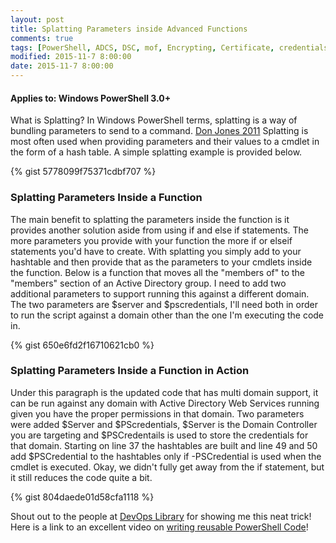 ```yaml
---
layout: post
title: Splatting Parameters inside Advanced Functions
comments: true
tags: [PowerShell, ADCS, DSC, mof, Encrypting, Certificate, credentials, passwords, clear-text]
modified: 2015-11-7 8:00:00
date: 2015-11-7 8:00:00
---
```

#### Applies to: Windows PowerShell 3.0+

What is Splatting? In Windows PowerShell terms, splatting is a way of bundling parameters to send to a command.
[Don Jones 2011](https://technet.microsoft.com/en-us/magazine/gg675931.aspx) Splatting is most often used when 
providing parameters and their values to a cmdlet in the form of a hash table. A simple splatting example is provided below.

{% gist 5778099f75371cdbf707 %}

### Splatting Parameters Inside a Function

The main benefit to splatting the parameters inside the function is it provides another solution aside from using if and else if statements. The more parameters you provide with your function the more if or elseif statements you'd have to create. With splatting you simply add to your hashtable and then provide that as the parameters to your cmdlets inside the function. Below is a function that moves all the "members of" to the "members" section of an Active Directory group. I need to add two additional parameters to support running this against a different domain. The two parameters are $server and $pscredentials, I'll need both in order to run the script against a domain other than the one I'm executing the code in.

{% gist 650e6fd2f16710621cb0 %}

### Splatting Parameters Inside a Function in Action

Under this paragraph is the updated code that has multi domain support, it can be run against any domain with Active Directory Web Services running given you have the proper permissions in that domain. Two parameters were added $Server and $PScredentials, $Server is the Domain Controller you are targeting and $PSCredentails is used to store the credentials for that domain. Starting on line 37 the hashtables are built and line 49 and 50 add $PSCredential to the hashtables only if -PSCredential is used when the cmdlet is executed. Okay, we didn't fully get away from the if statement, but it still reduces the code quite a bit.

{% gist 804daede01d58cfa1118 %}

Shout out to the people at [DevOps Library](https://www.youtube.com/channel/UCOnioSzUZS-ZqsRnf38V2nA) for showing me this neat trick! 
Here is a link to an excellent video on [writing reusable PowerShell Code](https://www.youtube.com/watch?v=7jU15_7pPkY)!